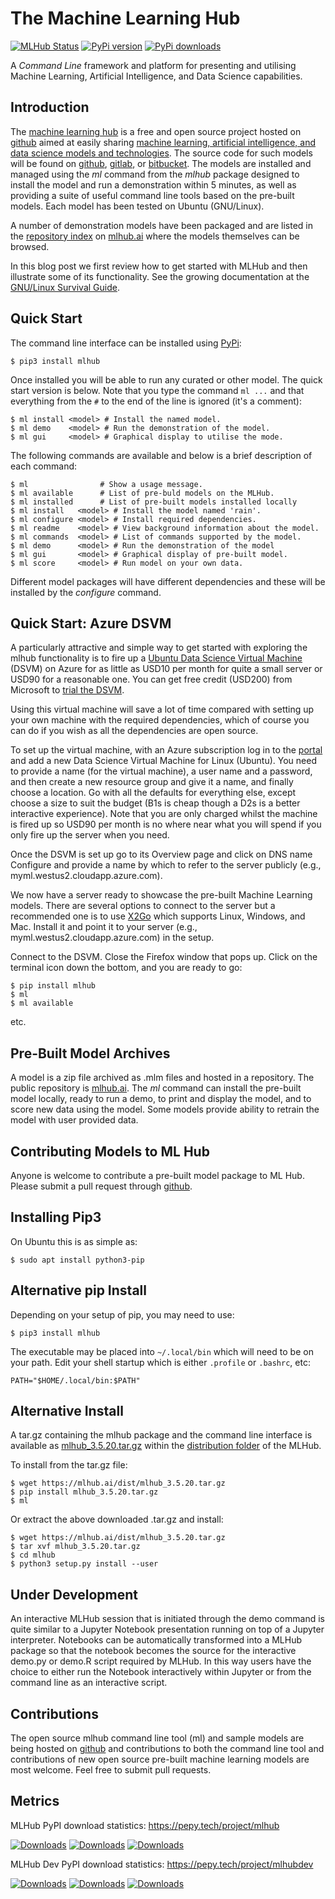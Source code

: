 The Machine Learning Hub
========================

[![MLHub Status](http://badge.kloud51.com/pypi/s/mlhub.svg)](https://mlhub.ai)
[![PyPi version](https://img.shields.io/pypi/v/mlhub.svg)](https://mlhub.ai)
[![PyPi downloads](https://pypip.in/d/mlhub/badge.png)](https://mlhub.ai)

A *Command Line* framework and platform for presenting and utilising
Machine Learning, Artificial Intelligence, and Data Science
capabilities.

Introduction
------------

The [machine learning hub](https://mlhub.ai) is a free and open source
project hosted on [github](https://github.com/mlhubber/mlhub) aimed at
easily sharing [machine learning, artificial intelligence, and data
science models and technologies](https://github.com/mlhubber/mlmodels). The
source code for such models will be found on
[github](https://github.com), [gitlab](https://gitlab.com), or
[bitbucket](https://bitbucket.org). The models are installed and
managed using the *ml* command from the *mlhub* package designed to
install the model and run a demonstration within 5 minutes, as well as
providing a suite of useful command line tools based on the pre-built
models. Each model has been tested on Ubuntu (GNU/Linux).

A number of demonstration models have been packaged and are listed in
the [repository index](https://mlhub.ai/Packages.html) on
[mlhub.ai](https://mlhub.ai/) where the models themselves can be
browsed.

In this blog post we first review how to get started with MLHub and
then illustrate some of its functionality. See the growing
documentation at the [GNU/Linux Survival
Guide](https://togaware.com/linux/survivor/AI_Machine.html).

Quick Start
-----------

The command line interface can be installed using
[PyPi](https://pypi.org/project/mlhub/):

    $ pip3 install mlhub

Once installed you will be able to run any curated or other model. The quick
start version is below. Note that you type the command `ml ...` and
that everything from the `#` to the end of the line is ignored (it's
a comment):

    $ ml install <model> # Install the named model.
    $ ml demo    <model> # Run the demonstration of the model.
    $ ml gui     <model> # Graphical display to utilise the mode.

The following commands are available and below is a brief description of
each command:

    $ ml                # Show a usage message.
    $ ml available      # List of pre-buld models on the MLHub.
    $ ml installed      # List of pre-built models installed locally
    $ ml install   <model> # Install the model named 'rain'.
    $ ml configure <model> # Install required dependencies.
    $ ml readme    <model> # View background information about the model.
    $ ml commands  <model> # List of commands supported by the model.
    $ ml demo      <model> # Run the demonstration of the model
    $ ml gui       <model> # Graphical display of pre-built model.
    $ ml score     <model> # Run model on your own data.

Different model packages will have different dependencies and these will
be installed by the *configure* command.

Quick Start: Azure DSVM
-----------------------

A particularly attractive and simple way to get started with exploring
the mlhub functionality is to fire up a [Ubuntu Data Science Virtual
Machine](https://aka.ms/dsvm) (DSVM) on Azure for as little as USD10 per
month for quite a small server or USD90 for a reasonable one. You can
get free credit (USD200) from Microsoft to [trial the
DSVM](https://aka.ms/free).

Using this virtual machine will save a lot of time compared with setting
up your own machine with the required dependencies, which of course you
can do if you wish as all the dependencies are open source.

To set up the virtual machine, with an Azure subscription log in to the
[portal](https://portal.azure.com/) and add a new Data Science Virtual
Machine for Linux (Ubuntu). You need to provide a name (for the virtual
machine), a user name and a password, and then create a new resource
group and give it a name, and finally choose a location. Go with all the
defaults for everything else, except choose a size to suit the budget
(B1s is cheap though a D2s is a better interactive experience). Note
that you are only charged whilst the machine is fired up so USD90 per
month is no where near what you will spend if you only fire up the
server when you need.

Once the DSVM is set up go to its Overview page and click on DNS name
Configure and provide a name by which to refer to the server publicly
(e.g., myml.westus2.cloudapp.azure.com).

We now have a server ready to showcase the pre-built Machine Learning
models. There are several options to connect to the server but a
recommended one is to use [X2Go](https://x2go.org/) which supports
Linux, Windows, and Mac. Install it and point it to your server (e.g.,
myml.westus2.cloudapp.azure.com) in the setup.

Connect to the DSVM. Close the Firefox window that pops up. Click on the
terminal icon down the bottom, and you are ready to go:

    $ pip install mlhub
    $ ml
    $ ml available

etc.

Pre-Built Model Archives
------------------------

A model is a zip file archived as .mlm files and hosted in a repository.
The public repository is [mlhub.ai](https://mlhub.ai/). The *ml* command
can install the pre-built model locally, ready to run a demo, to print
and display the model, and to score new data using the model. Some
models provide ability to retrain the model with user provided data.

Contributing Models to ML Hub
-----------------------------

Anyone is welcome to contribute a pre-built model package to ML Hub.
Please submit a pull request through
[github](https://github.com/mlhubber).

Installing Pip3
---------------

On Ubuntu this is as simple as:

    $ sudo apt install python3-pip

Alternative pip Install
-----------------------

Depending on your setup of pip, you may need to use:

    $ pip3 install mlhub

The executable may be placed into `~/.local/bin` which will need to be
on your path. Edit your shell startup which is either `.profile` or
`.bashrc`, etc:

    PATH="$HOME/.local/bin:$PATH"

Alternative Install
-------------------

A tar.gz containing the mlhub package and the command line interface is
available as
[mlhub_3.5.20.tar.gz](https://mlhub.ai/dist/mlhub_3.5.20.tar.gz) within
the [distribution folder](https://mlhub.ai/dist/) of the MLHub.

To install from the tar.gz file:

    $ wget https://mlhub.ai/dist/mlhub_3.5.20.tar.gz
    $ pip install mlhub_3.5.20.tar.gz
    $ ml

Or extract the above downloaded .tar.gz and install:

    $ wget https://mlhub.ai/dist/mlhub_3.5.20.tar.gz
    $ tar xvf mlhub_3.5.20.tar.gz
    $ cd mlhub
    $ python3 setup.py install --user

Under Development
-----------------

An interactive MLHub session that is initiated through the demo
command is quite similar to a Jupyter Notebook presentation running on
top of a Jupyter interpreter. Notebooks can be automatically
transformed into a MLHub package so that the notebook becomes the
source for the interactive demo.py or demo.R script required by
MLHub. In this way users have the choice to either run the Notebook
interactively within Jupyter or from the command line as an
interactive script.

Contributions
-------------

The open source mlhub command line tool (ml) and sample models are being
hosted on [github](https://github.com/mlhubber) and contributions to
both the command line tool and contributions of new open source
pre-built machine learning models are most welcome. Feel free to submit
pull requests.

Metrics
-------

MLHub PyPI download statistics: https://pepy.tech/project/mlhub

[![Downloads](https://pepy.tech/badge/mlhub)](https://pepy.tech/project/mlhub)
[![Downloads](https://pepy.tech/badge/mlhub/month)](https://pepy.tech/project/mlhub)
[![Downloads](https://pepy.tech/badge/mlhub/week)](https://pepy.tech/project/mlhub)

MLHub Dev PyPI download statistics: https://pepy.tech/project/mlhubdev

[![Downloads](https://pepy.tech/badge/mlhubdev)](https://pepy.tech/project/mlhubdev)
[![Downloads](https://pepy.tech/badge/mlhubdev/month)](https://pepy.tech/project/mlhubdev)
[![Downloads](https://pepy.tech/badge/mlhubdev/week)](https://pepy.tech/project/mlhubdev)

